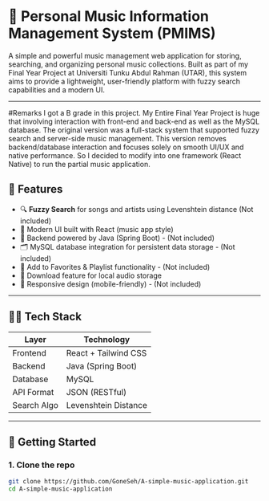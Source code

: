 # 🎵 Personal Music Information Management System (PMIMS)

A simple and powerful music management web application for storing, searching, and organizing personal music collections. Built as part of my Final Year Project at Universiti Tunku Abdul Rahman (UTAR), this system aims to provide a lightweight, user-friendly platform with fuzzy search capabilities and a modern UI.

---
#Remarks
I got a B grade in this project.
My Entire Final Year Project is huge that involving interaction with front-end and back-end as well as the MySQL database.
The original version was a full-stack system that supported fuzzy search and server-side music management. This version removes backend/database interaction and focuses solely on smooth UI/UX and native performance. So I decided to modify into one framework (React Native) to run the partial music application.

## 📌 Features

- 🔍 **Fuzzy Search** for songs and artists using Levenshtein distance (Not included)
- 🎨 Modern UI built with React (music app style)
- 💽 Backend powered by Java (Spring Boot) - (Not included)
- 🗂️ MySQL database integration for persistent data storage - (Not included)
- 💾 Add to Favorites & Playlist functionality - (Not included)
- 📁 Download feature for local audio storage 
- 📱 Responsive design (mobile-friendly) - (Not included)

---

## 🧑‍💻 Tech Stack

| Layer       | Technology           |
|-------------|----------------------|
| Frontend    | React + Tailwind CSS |
| Backend     | Java (Spring Boot)   |
| Database    | MySQL                |
| API Format  | JSON (RESTful)       |
| Search Algo | Levenshtein Distance |

---

## 🚀 Getting Started

### 1. Clone the repo
```bash
git clone https://github.com/GoneSeh/A-simple-music-application.git
cd A-simple-music-application
